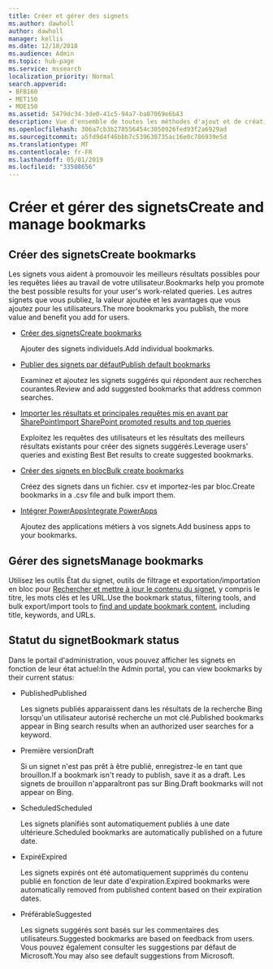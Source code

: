 ```yaml
---
title: Créer et gérer des signets
ms.author: dawholl
author: dawholl
manager: kellis
ms.date: 12/18/2018
ms.audience: Admin
ms.topic: hub-page
ms.service: mssearch
localization_priority: Normal
search.appverid:
- BFB160
- MET150
- MOE150
ms.assetid: 5479dc34-3de0-41c5-94a7-ba87069e6b43
description: Vue d'ensemble de toutes les méthodes d'ajout et de création de signets pour les résultats de travail Microsoft Search
ms.openlocfilehash: 306a7cb3b278556454c3050926fed93f2a6929ad
ms.sourcegitcommit: a5fd9d4f46bbb7c539630735ac16e0c786939e5d
ms.translationtype: MT
ms.contentlocale: fr-FR
ms.lasthandoff: 05/01/2019
ms.locfileid: "33508656"
---
```

# <a name="create-and-manage-bookmarks"></a><span data-ttu-id="ffddd-103">Créer et gérer des signets</span><span class="sxs-lookup"><span data-stu-id="ffddd-103">Create and manage bookmarks</span></span>

## <a name="create-bookmarks"></a><span data-ttu-id="ffddd-104">Créer des signets</span><span class="sxs-lookup"><span data-stu-id="ffddd-104">Create bookmarks</span></span>

<span data-ttu-id="ffddd-105">Les signets vous aident à promouvoir les meilleurs résultats possibles pour les requêtes liées au travail de votre utilisateur.</span><span class="sxs-lookup"><span data-stu-id="ffddd-105">Bookmarks help you promote the best possible results for your user's work-related queries.</span></span> <span data-ttu-id="ffddd-106">Les autres signets que vous publiez, la valeur ajoutée et les avantages que vous ajoutez pour les utilisateurs.</span><span class="sxs-lookup"><span data-stu-id="ffddd-106">The more bookmarks you publish, the more value and benefit you add for users.</span></span>
  
- [<span data-ttu-id="ffddd-107">Créer des signets</span><span class="sxs-lookup"><span data-stu-id="ffddd-107">Create bookmarks</span></span>](create-bookmarks.md)
    
    <span data-ttu-id="ffddd-108">Ajouter des signets individuels.</span><span class="sxs-lookup"><span data-stu-id="ffddd-108">Add individual bookmarks.</span></span>
    
- [<span data-ttu-id="ffddd-109">Publier des signets par défaut</span><span class="sxs-lookup"><span data-stu-id="ffddd-109">Publish default bookmarks</span></span>](publish-default-bookmarks.md)
    
    <span data-ttu-id="ffddd-110">Examinez et ajoutez les signets suggérés qui répondent aux recherches courantes.</span><span class="sxs-lookup"><span data-stu-id="ffddd-110">Review and add suggested bookmarks that address common searches.</span></span>
    
- [<span data-ttu-id="ffddd-111">Importer les résultats et principales requêtes mis en avant par SharePoint</span><span class="sxs-lookup"><span data-stu-id="ffddd-111">Import SharePoint promoted results and top queries</span></span>](import-sharepoint-promoted-results-and-top-queries.md)
    
    <span data-ttu-id="ffddd-112">Exploitez les requêtes des utilisateurs et les résultats des meilleurs résultats existants pour créer des signets suggérés.</span><span class="sxs-lookup"><span data-stu-id="ffddd-112">Leverage users' queries and existing Best Bet results to create suggested bookmarks.</span></span>
    
- [<span data-ttu-id="ffddd-113">Créer des signets en bloc</span><span class="sxs-lookup"><span data-stu-id="ffddd-113">Bulk create bookmarks</span></span>](bulk-create-bookmarks.md)
    
    <span data-ttu-id="ffddd-114">Créez des signets dans un fichier. csv et importez-les par bloc.</span><span class="sxs-lookup"><span data-stu-id="ffddd-114">Create bookmarks in a .csv file and bulk import them.</span></span>
    
- [<span data-ttu-id="ffddd-115">Intégrer PowerApps</span><span class="sxs-lookup"><span data-stu-id="ffddd-115">Integrate PowerApps</span></span>](integrate-powerapps.md)
    
    <span data-ttu-id="ffddd-116">Ajoutez des applications métiers à vos signets.</span><span class="sxs-lookup"><span data-stu-id="ffddd-116">Add business apps to your bookmarks.</span></span>
    
## <a name="manage-bookmarks"></a><span data-ttu-id="ffddd-117">Gérer des signets</span><span class="sxs-lookup"><span data-stu-id="ffddd-117">Manage bookmarks</span></span>

<span data-ttu-id="ffddd-118">Utilisez les outils État du signet, outils de filtrage et exportation/importation en bloc pour [Rechercher et mettre à jour le contenu du signet](manage-bookmarks.md), y compris le titre, les mots clés et les URL.</span><span class="sxs-lookup"><span data-stu-id="ffddd-118">Use the bookmark status, filtering tools, and bulk export/import tools to [find and update bookmark content](manage-bookmarks.md), including title, keywords, and URLs.</span></span>
  
## <a name="bookmark-status"></a><span data-ttu-id="ffddd-119">Statut du signet</span><span class="sxs-lookup"><span data-stu-id="ffddd-119">Bookmark status</span></span>

<span data-ttu-id="ffddd-120">Dans le portail d'administration, vous pouvez afficher les signets en fonction de leur état actuel:</span><span class="sxs-lookup"><span data-stu-id="ffddd-120">In the Admin portal, you can view bookmarks by their current status:</span></span>
  
- <span data-ttu-id="ffddd-121">Published</span><span class="sxs-lookup"><span data-stu-id="ffddd-121">Published</span></span>
    
    <span data-ttu-id="ffddd-122">Les signets publiés apparaissent dans les résultats de la recherche Bing lorsqu'un utilisateur autorisé recherche un mot clé.</span><span class="sxs-lookup"><span data-stu-id="ffddd-122">Published bookmarks appear in Bing search results when an authorized user searches for a keyword.</span></span>
    
- <span data-ttu-id="ffddd-123">Première version</span><span class="sxs-lookup"><span data-stu-id="ffddd-123">Draft</span></span>
    
    <span data-ttu-id="ffddd-124">Si un signet n'est pas prêt à être publié, enregistrez-le en tant que brouillon.</span><span class="sxs-lookup"><span data-stu-id="ffddd-124">If a bookmark isn't ready to publish, save it as a draft.</span></span> <span data-ttu-id="ffddd-125">Les signets de brouillon n'apparaîtront pas sur Bing.</span><span class="sxs-lookup"><span data-stu-id="ffddd-125">Draft bookmarks will not appear on Bing.</span></span>
    
- <span data-ttu-id="ffddd-126">Scheduled</span><span class="sxs-lookup"><span data-stu-id="ffddd-126">Scheduled</span></span>
    
    <span data-ttu-id="ffddd-127">Les signets planifiés sont automatiquement publiés à une date ultérieure.</span><span class="sxs-lookup"><span data-stu-id="ffddd-127">Scheduled bookmarks are automatically published on a future date.</span></span>
    
- <span data-ttu-id="ffddd-128">Expiré</span><span class="sxs-lookup"><span data-stu-id="ffddd-128">Expired</span></span>
    
    <span data-ttu-id="ffddd-129">Les signets expirés ont été automatiquement supprimés du contenu publié en fonction de leur date d'expiration.</span><span class="sxs-lookup"><span data-stu-id="ffddd-129">Expired bookmarks were automatically removed from published content based on their expiration dates.</span></span>
    
- <span data-ttu-id="ffddd-130">Préférable</span><span class="sxs-lookup"><span data-stu-id="ffddd-130">Suggested</span></span>
    
    <span data-ttu-id="ffddd-131">Les signets suggérés sont basés sur les commentaires des utilisateurs.</span><span class="sxs-lookup"><span data-stu-id="ffddd-131">Suggested bookmarks are based on feedback from users.</span></span> <span data-ttu-id="ffddd-132">Vous pouvez également consulter les suggestions par défaut de Microsoft.</span><span class="sxs-lookup"><span data-stu-id="ffddd-132">You may also see default suggestions from Microsoft.</span></span>

  

